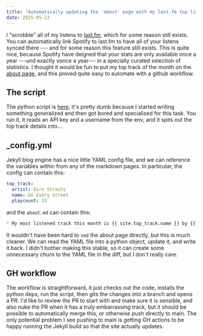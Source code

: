 ```yaml
---
title: "Automatically updating the 'about' page with my last.fm top listen"
date: 2025-05-23
---
```


I "scrobble" all of my listens to [last.fm](https://www.last.fm/), which for some reason still exists.
You can automatically link Spotify to last.fm to have all of your listens synced there --- and for some reason this feature still exists.
This is quite nice, because Spotify have deigned that your stats are only available once a year ---und exactly vonce a year--- in a specially curated selection of statistics.
I thought it would be fun to put my top track of the month on the [about page]("about"), and this proved quite easy to automate with a github workflow.

## The script

The python script is [here](https://github.com/christopherdoyle/christopherdoyle.github.io/blob/main/code/last-fm-sync/main.py), it's pretty dumb because I started writing something generalized and then got bored and specialised for this task.
You run it, it reads an API key and a username from the env, and it spits out the top track details into...

## _config.yml

Jekyll blog engine has a nice little YAML config file, and we can reference the variables within from any of the markdown pages.
In particular, the config can contain this:

```yaml
top_track:
  artist: Dire Straits
  name: On Every Street
  playcount: 33
```

and the `about.md` can contain this:

```markdown
* My most listened track this month is {{ site.top_track.name }} by {{ site.top_track.artist }} ({{ site.top_track.playcount }} listens)
```

It wouldn't have been hard to `sed` the about page directly, but this is much cleaner.
We can read the YAML file into a python object, update it, and write it back.
I didn't bother making this stable, so it can create some unnecessary churn to the YAML file in the diff, but I don't really care.

## GH workflow

The workflow is straightforward, it just checks out the code, installs the python deps, run the script, then gits the changes into a branch and opens a PR.
I'd like to review the PR to start with and make sure it is sensible, and also nuke the PR when it has a truly embarrassing track, but it should be possible to automatically merge this, or otherwise push directly to main.
The only potential problem I see pushing to main is getting GH actions to be happy running the Jekyll build so that the site actually updates.
